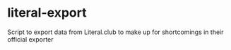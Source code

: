 # literal-export
Script to export data from Literal.club to make up for shortcomings in their official exporter
